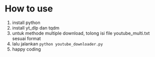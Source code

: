 # How to use

1. install python
2. install yt_dlp dan tqdm
3. untuk methode multiple download, tolong isi file youtube_multi.txt sesuai format
4. lalu jalankan ``` python youtube_downloader.py ```
5. happy coding